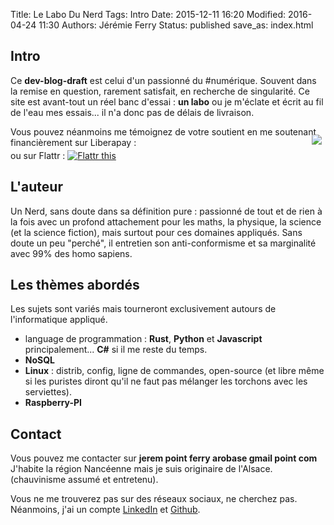 Title: Le Labo Du Nerd
Tags: Intro
Date: 2015-12-11 16:20
Modified: 2016-04-24 11:30
Authors: Jérémie Ferry
Status: published
save_as: index.html

## Intro

Ce **dev-blog-draft** est celui d'un passionné du #numérique.
Souvent dans la remise en question, rarement satisfait, en recherche de singularité.
Ce site est avant-tout un réel banc d'essai : **un labo** ou je m'éclate et écrit au fil de l'eau mes essais... il n'a donc pas de délais de livraison.

Vous pouvez néanmoins me témoignez de votre soutient en me soutenant financièrement sur Liberapay :
<p style="position: relative;padding: 0; margin-top: -10px;">
    <span style="position: absolute;right: 6px;top: -25px;">
        <script src="https://liberapay.com/mothsART/widgets/button.js"></script>
        <noscript>
            <a href="https://liberapay.com/mothsART/donate">
                <img src="https://liberapay.com/assets/widgets/donate.svg">
            </a>
        </noscript>
    </span>
</p>

ou sur Flattr :
<a href="https://flattr.com/submit/auto?fid=6p1x1x&url=https%3A%2F%2Fmothsart.github.io%2F" target="_blank"><img src="//button.flattr.com/flattr-badge-large.png" alt="Flattr this" title="Flattr this" border="0"></a>

## L'auteur

Un Nerd, sans doute dans sa définition pure : passionné de tout et de rien à la fois avec un profond attachement pour les maths, la physique, la science (et la science fiction), mais surtout pour ces domaines appliqués.
Sans doute un peu "perché", il entretien son anti-conformisme et sa marginalité avec 99% des homo sapiens.

## Les thèmes abordés

Les sujets sont variés mais tourneront exclusivement autours de l'informatique appliqué.

* language de programmation : **Rust**, **Python** et **Javascript** principalement... **C#** si il me reste du temps.
* **NoSQL**
* **Linux** : distrib, config, ligne de commandes, open-source (et libre même si les puristes diront qu'il ne faut pas mélanger les torchons avec les serviettes).
* **Raspberry-PI**

## Contact

Vous pouvez me contacter sur **jerem point ferry arobase gmail point com**
J'habite la région Nancéenne mais je suis originaire de l'Alsace. (chauvinisme assumé et entretenu).

Vous ne me trouverez pas sur des réseaux sociaux, ne cherchez pas.
Néanmoins, j'ai un compte [LinkedIn](https://www.linkedin.com/in/jérémie-ferry-0268a789) et [Github](https://github.com/mothsART).
